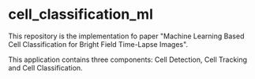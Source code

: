 # cell_classification_ml

This repository is the implementation fo paper "Machine Learning Based Cell Classification for Bright
Field Time-Lapse Images".

This application contains three components: Cell Detection, Cell Tracking and Cell Classification.
